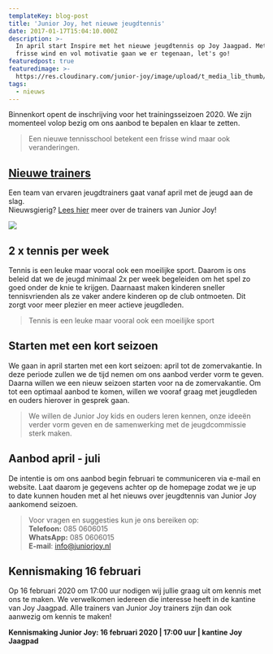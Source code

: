 ```yaml
---
templateKey: blog-post
title: 'Junior Joy, het nieuwe jeugdtennis'
date: 2017-01-17T15:04:10.000Z
description: >-
  In april start Inspire met het nieuwe jeugdtennis op Joy Jaagpad. Met een
  frisse wind en vol motivatie gaan we er tegenaan, let's go!  
featuredpost: true
featuredimage: >-
  https://res.cloudinary.com/junior-joy/image/upload/t_media_lib_thumb/v1577895688/IMG_2749_pubc5h.jpg
tags:
  - nieuws
---
```

Binnenkort opent de inschrijving voor het trainingsseizoen 2020. We zijn momenteel volop bezig om ons aanbod te bepalen en klaar te zetten.  

> Een nieuwe tennisschool betekent een frisse wind maar ook veranderingen. 

## **[Nieuwe trainers](https://juniorjoy.nl/about)**

Een team van ervaren jeugdtrainers gaat vanaf april met de jeugd aan de slag. \
Nieuwsgierig? [Lees hier](https://juniorjoy.nl/trainers) meer over de trainers van Junior Joy!

![](https://res.cloudinary.com/junior-joy/image/upload/c_scale,w_267/v1580156277/blog/de_trainers_dbxa9l.png)

## 2 x tennis per week

Tennis is een leuke maar vooral ook een moeilijke sport. Daarom is ons beleid dat we de jeugd minimaal 2x per week begeleiden om het spel zo goed onder de knie te krijgen. Daarnaast maken kinderen sneller tennisvrienden als ze vaker andere kinderen op de club ontmoeten. Dit zorgt voor meer plezier en meer actieve jeugdleden.

> Tennis is een leuke maar vooral ook een moeilijke sport

## Starten met een kort seizoen

We gaan in april starten met een kort seizoen: april tot de zomervakantie. In deze periode zullen we de tijd nemen om ons aanbod verder vorm te geven. Daarna willen we een nieuw seizoen starten voor na de zomervakantie. Om tot een optimaal aanbod te komen, willen we vooraf graag met jeugdleden en ouders hierover in gesprek gaan.

> We willen de Junior Joy kids en ouders leren kennen, onze ideeën verder vorm geven en de samenwerking met de jeugdcommissie sterk maken. 

## Aanbod april - juli

De intentie is om ons aanbod begin februari te communiceren via e-mail en website. Laat daarom je gegevens achter op de homepage zodat we je up to date kunnen houden met al het nieuws over jeugdtennis van Junior Joy aankomend seizoen.

> Voor vragen en suggesties kun je ons bereiken op:\
> **Telefoon:**        085 0606015 \
> **WhatsApp:**     085 0606015\
> **E-mail**:            info@juniorjoy.nl

## Kennismaking 16 februari

Op 16 februari 2020 om 17:00 uur nodigen wij jullie graag uit om kennis met ons te maken. We verwelkomen iedereen die interesse heeft in de kantine van Joy Jaagpad. Alle trainers van Junior Joy trainers zijn dan ook aanwezig om kennis te maken!

**Kennismaking Junior Joy: 16 februari 2020 | 17:00 uur | kantine Joy Jaagpad**
